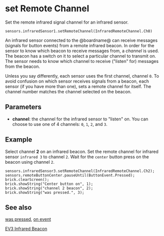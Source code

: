 # set Remote Channel

Set the remote infrared signal channel for an infrared sensor.

```sig
sensors.infraredSensor1.setRemoteChannel(InfraredRemoteChannel.Ch0)
```
An infrared sensor connected to the @boardname@ can receive messages (signals for button events) from a remote infrared beacon. In order for the sensor to know which beacon to receive messages from, a _channel_ is used. The beacon has a switch on it to select a particular channel to transmit on. The sensor needs to know which channel to receive ("listen" for) messages from the beacon.

Unless you say differently, each sensor uses the first channel, channel ``0``. To avoid confusion on which sensor receives signals from a beacon, each sensor (if you have more than one), sets a remote channel for itself. The channel number matches the channel selected on the beacon.

## Parameters

* **channel**: the channel for the infrared sensor to "listen" on. You can choose to use one of 4 channels: ``0``, ``1``, ``2``, and ``3``.

## Example

Select channel **2** on an infrared beacon. Set the remote channel for infrared sensor  ``infrared 3`` to channel ``2``. Wait for the ``center`` button press on the beacon using channel ``2``.

```blocks
sensors.infraredSensor3.setRemoteChannel(InfraredRemoteChannel.Ch2);
sensors.remoteButtonCenter.pauseUntil(ButtonEvent.Pressed);
brick.clearScreen();
brick.showString("Center button on", 1);
brick.showString("channel 2 beacon", 2);
brick.showString("was pressed.", 3);
```

## See also

[was pressed](/reference/sensors/beacon/was-pressed), [on event](/reference/sensors/beacon/on-event)

[EV3 Infrared Beacon][lego beacon]

[lego beacon]: https://education.lego.com/en-us/products/ev3-infrared-beacon/45508
